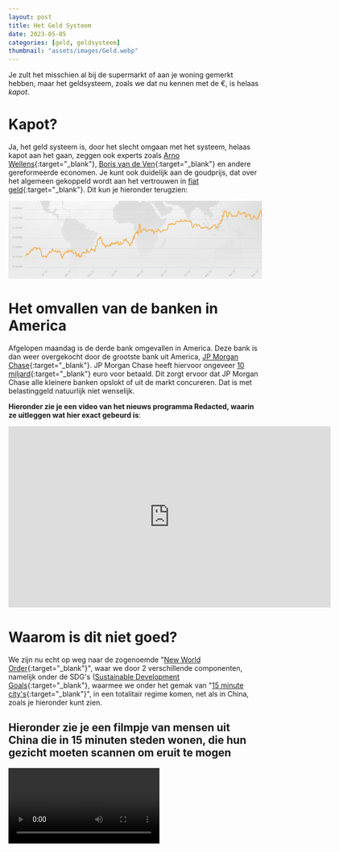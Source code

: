 ```yaml
---
layout: post
title: Het Geld Systeem
date: 2023-05-05
categories: [geld, geldsysteem]
thumbnail: "assets/images/Geld.webp"
---
```


Je zult het misschien al bij de supermarkt of aan je woning gemerkt hebben, maar het geldsysteem, zoals we dat nu kennen met de €, is helaas _kapot_.

# Kapot?

Ja, het geld systeem is, door het slecht omgaan met het systeem, helaas kapot aan het gaan, zeggen ook experts zoals [Arno Wellens](https://www.youtube.com/watch?v=4UbzHJu7zyo){:target="_blank"}, [Boris van de Ven](https://www.youtube.com/watch?v=PK_HLMWQ8x0){:target="_blank"} en andere gereformeerde economen.
Je kunt ook duidelijk aan de goudprijs, dat over het algemeen gekoppeld wordt aan het vertrouwen in [fiat geld](https://nl.wikipedia.org/wiki/Fiduciair_geld){:target="_blank"}.
Dit kun je hieronder terugzien:

![De goudprijs vanaf juli 2021 tot en met mei 2023](/assets/images/Goudprijs-tot-maart.webp) 

# Het omvallen van de banken in America

Afgelopen maandag is de derde bank omgevallen in America.
Deze bank is dan weer overgekocht door de grootste bank uit America, [JP Morgan Chase](https://www.reuters.com/business/finance/jpmorgan-buys-first-republic-banks-assets-2023-05-01/){:target="_blank"}. JP Morgan Chase heeft hiervoor ongeveer [10 miljard](https://www.marketplace.org/2023/05/01/for-jpmorgan-loss-sharing-sweetened-its-deal-to-buy-first-republic-bank/){:target="_blank"} euro voor betaald.
Dit zorgt ervoor dat JP Morgan Chase alle kleinere banken opslokt of uit de markt concureren.
Dat is met belastinggeld natuurlijk niet wenselijk.

**Hieronder zie je een video van het nieuws programma Redacted, waarin ze uitleggen wat hier exact gebeurd is**:

<iframe class="rumble" width="640" height="360" src="https://rumble.com/embed/v2jn3bx/?pub=17x7op" frameborder="0" allowfullscreen></iframe>

# Waarom is dit niet goed?

We zijn nu echt op weg naar de zogenoemde "[New World Order](https://www.weforum.org/great-reset/){:target="_blank"}", waar we door 2 verschillende componenten, namelijk onder de SDG's ([Sustainable Development Goals](https://www.weforum.org/events/sustainable-development-impact-summit-2020/about/3d-world){:target="_blank"}, waarmee we onder het gemak van "[15 minute city's](https://www.weforum.org/agenda/2021/11/15minute-city-falls-short/){:target="_blank"}", in een totalitair regime komen, net als in China, zoals je hieronder kunt zien.

## Hieronder zie je een filmpje van mensen uit China die in 15 minuten steden wonen, die hun gezicht moeten scannen om eruit te mogen

<video width="300" controls="controls">
  <source src="{{ site.my-media-path }}/assets/images/15-minute-city-China.mp4">
</video>
